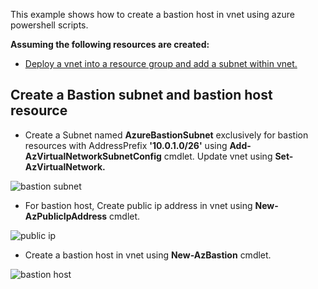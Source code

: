 This example shows how to create a bastion host in vnet using azure powershell scripts.

**Assuming the following resources are created:**
* [Deploy a vnet into a resource group and add a subnet within vnet.](VNet/README.md)

## Create a Bastion subnet and bastion host resource

* Create a Subnet named **AzureBastionSubnet** exclusively for bastion resources with AddressPrefix **'10.0.1.0/26'** using **Add-AzVirtualNetworkSubnetConfig** cmdlet. Update vnet using **Set-AzVirtualNetwork.**


![bastion subnet](https://github.com/user-attachments/assets/033e26df-3a04-467b-bd21-199954482a1a)

* For bastion host, Create public ip address in vnet using **New-AzPublicIpAddress** cmdlet.
  
![public ip](https://github.com/user-attachments/assets/eb908b1a-798b-435a-a720-0f5ce866a4c8)


* Create a bastion host in vnet using **New-AzBastion** cmdlet.

![bastion host](https://github.com/user-attachments/assets/67f090c8-1bff-4db1-bda3-a26744a75a03)
